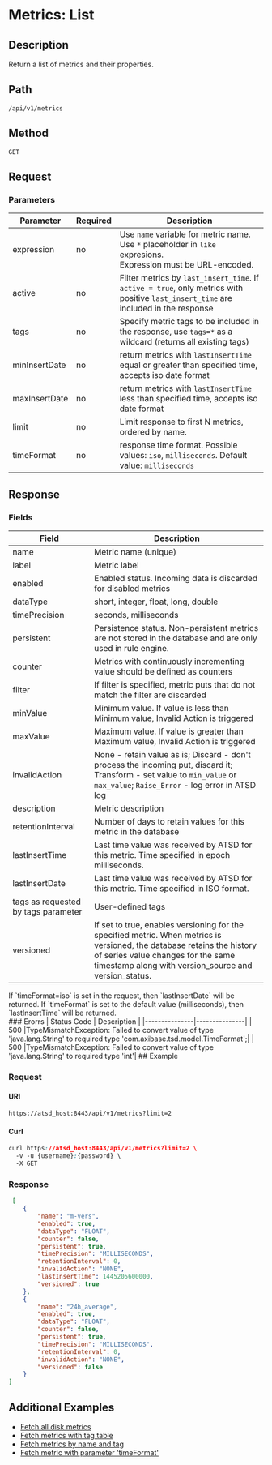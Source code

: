 # Metrics: List
## Description 
Return a list of metrics and their properties.
## Path
```
/api/v1/metrics
```
## Method
```
GET 
```

## Request

### Parameters

|**Parameter**|**Required**|**Description**|
|---|---|---|
|expression|no|Use `name` variable for metric name. Use `*` placeholder in `like` expresions. <br> Expression must be URL-encoded.|
|active|no|Filter metrics by `last_insert_time`. If `active = true`, only metrics with positive `last_insert_time` are included in the response|
|tags|no|Specify metric tags to be included in the response, use `tags=*` as a wildcard (returns all existing tags)|
|minInsertDate|no|return metrics with `lastInsertTime` equal or greater than specified time, accepts iso date format|
|maxInsertDate|no|return metrics with `lastInsertTime` less than specified time, accepts iso date format|
|limit|no|Limit response to first N metrics, ordered by name.|
|timeFormat|no|response time format. Possible values: `iso`, `milliseconds`. Default value: `milliseconds`|

## Response 
### Fields
|**Field**|**Description**|
|---|---|
|name|Metric name (unique)|
|label|Metric label|
|enabled|Enabled status. Incoming data is discarded for disabled metrics|
|dataType|short, integer, float, long, double|
|timePrecision|seconds, milliseconds|
|persistent |Persistence status. Non-persistent metrics are not stored in the database and are only used in rule engine.|
|counter|Metrics with continuously incrementing value should be defined as counters|
|filter |If filter is specified, metric puts that do not match the filter are discarded|
|minValue |Minimum value. If value is less than Minimum value, Invalid Action is triggered|
|maxValue|Maximum value. If value is greater than Maximum value, Invalid Action is triggered|
|invalidAction |None - retain value as is; Discard - don't process the incoming put, discard it; Transform - set value to `min_value` or `max_value`; `Raise_Error` - log error in ATSD log|
|description |Metric description|
|retentionInterval|Number of days to retain values for this metric in the database|
|lastInsertTime|Last time value was received by ATSD for this metric. Time specified in epoch milliseconds.|
|lastInsertDate|Last time value was received by ATSD for this metric. Time specified in ISO format.|
|tags as requested by tags parameter|User-defined tags|
|versioned| If set to true, enables versioning for the specified metric. When metrics is versioned, the database retains the history of series value changes for the same timestamp along with version_source and version_status.|


 <aside class="notice">
If `timeFormat=iso` is set in the request, then `lastInsertDate` will be returned. If `timeFormat` is set to the default value (milliseconds), then `lastInsertTime` will be returned.
</aside>
### Erorrs
|  Status Code  |  Description  |
|---------------|---------------|
| 500 |TypeMismatchException: Failed to convert value of type 'java.lang.String' to required type 'com.axibase.tsd.model.TimeFormat';|
| 500 |TypeMismatchException: Failed to convert value of type 'java.lang.String' to required type 'int'|
## Example 

### Request
#### URI
```
https://atsd_host:8443/api/v1/metrics?limit=2
```
#### Curl
```css
curl https://atsd_host:8443/api/v1/metrics?limit=2 \
  -v -u {username}:{password} \
  -X GET
```

### Response

```json
 [
    {
        "name": "m-vers",
        "enabled": true,
        "dataType": "FLOAT",
        "counter": false,
        "persistent": true,
        "timePrecision": "MILLISECONDS",
        "retentionInterval": 0,
        "invalidAction": "NONE",
        "lastInsertTime": 1445205600000,
        "versioned": true
    },
    {
        "name": "24h_average",
        "enabled": true,
        "dataType": "FLOAT",
        "counter": false,
        "persistent": true,
        "timePrecision": "MILLISECONDS",
        "retentionInterval": 0,
        "invalidAction": "NONE",
        "versioned": false
    }
]
```



## Additional Examples
* [Fetch all disk metrics](https://github.com/axibase/atsd-docs/blob/master/api/meta/examples/fetch-all-disk-metrics.md)
* [Fetch metrics with tag table](https://github.com/axibase/atsd-docs/blob/master/api/meta/examples/fetch-metrics-with-tag-table.md)
* [Fetch metrics by name and tag](https://github.com/axibase/atsd-docs/blob/master/api/meta/examples/fetch-metrics-by-name-and-tag.md)
* [Fetch metric with parameter 'timeFormat'](https://github.com/axibase/atsd-docs/blob/master/api/meta/examples/fetch-metric-with-timeformat.md)




